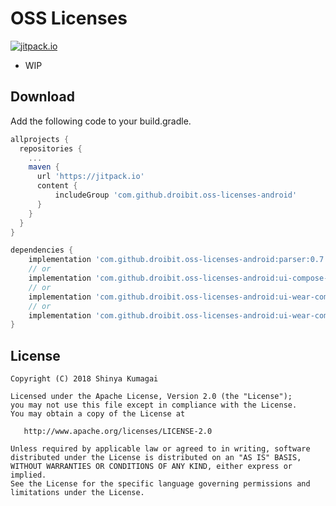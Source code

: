 # OSS Licenses
[![jitpack.io](https://jitpack.io/v/droibit/oss-licenses-android.svg)](https://jitpack.io/#droibit/oss-licenses-android)

- WIP

## Download
Add the following code to your build.gradle.

```gradle
allprojects {
  repositories {
    ...
    maven {
      url 'https://jitpack.io'
      content {
          includeGroup 'com.github.droibit.oss-licenses-android'
      }
    }
  }
}

dependencies {
    implementation 'com.github.droibit.oss-licenses-android:parser:0.7.0'
    // or
    implementation 'com.github.droibit.oss-licenses-android:ui-compose-material3:0.7.0'
    // or
    implementation 'com.github.droibit.oss-licenses-android:ui-wear-compose-material:0.7.0'
    // or
    implementation 'com.github.droibit.oss-licenses-android:ui-wear-compose-material3:0.7.0'
}
```

## License

    Copyright (C) 2018 Shinya Kumagai

    Licensed under the Apache License, Version 2.0 (the "License");
    you may not use this file except in compliance with the License.
    You may obtain a copy of the License at

       http://www.apache.org/licenses/LICENSE-2.0

    Unless required by applicable law or agreed to in writing, software
    distributed under the License is distributed on an "AS IS" BASIS,
    WITHOUT WARRANTIES OR CONDITIONS OF ANY KIND, either express or implied.
    See the License for the specific language governing permissions and
    limitations under the License.
